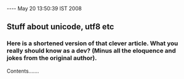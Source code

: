 ---- May 20 13:50:39 IST 2008
## Stuff about unicode, utf8 etc

### Here is a shortened version of that clever article. What you really should know as a dev? (Minus all the eloquence and jokes from the original author).

Contents.......